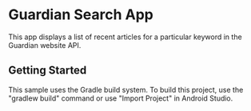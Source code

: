 Guardian Search App
===================================

This app displays a list of recent articles for a particular keyword in the Guardian website API. 

Getting Started
---------------

This sample uses the Gradle build system. To build this project, use the
"gradlew build" command or use "Import Project" in Android Studio.
